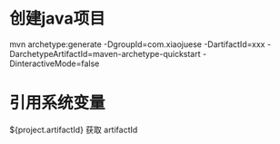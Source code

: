 # 创建java项目
mvn archetype:generate
-DgroupId=com.xiaojuese
-DartifactId=xxx 
-DarchetypeArtifactId=maven-archetype-quickstart 
-DinteractiveMode=false
# 引用系统变量
${project.artifactId} 获取 artifactId 
